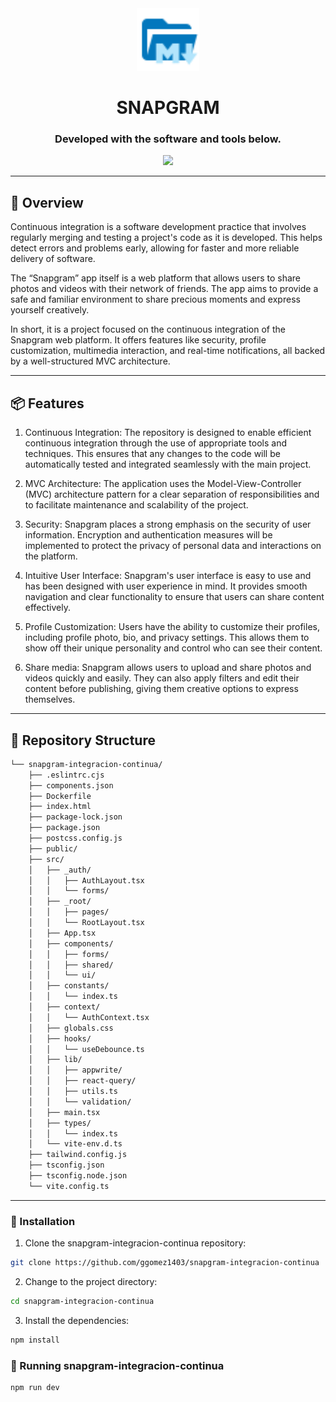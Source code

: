 <!---->

<div align="center">
<img src="https://raw.githubusercontent.com/PKief/vscode-material-icon-theme/ec559a9f6bfd399b82bb44393651661b08aaf7ba/icons/folder-markdown-open.svg" width="100" />
<br>
    <h1>SNAPGRAM</h1>
    <h3>Developed with the software and tools below.</h3>
</div>

<p align="center">
  <a href="https://skillicons.dev">
    <img src=https://skillicons.dev/icons?i=html,css,ts,react,tailwind,vite,docker,jenkins,sentry,githubactions,vercel,appwrite />
  </a>
</p>

---

## 📍 Overview

Continuous integration is a software development practice that involves
regularly merging and testing a project's code as it is developed. This helps
detect errors and problems early, allowing for faster and more reliable delivery
of software.

The “Snapgram” app itself is a web platform that allows users to share photos
and videos with their network of friends. The app aims to provide a safe and
familiar environment to share precious moments and express yourself creatively.

In short, it is a project focused on the continuous integration of the Snapgram
web platform. It offers features like security, profile customization,
multimedia interaction, and real-time notifications, all backed by a
well-structured MVC architecture.

---

## 📦 Features

1. Continuous Integration: The repository is designed to enable efficient
   continuous integration through the use of appropriate tools and techniques.
   This ensures that any changes to the code will be automatically tested and
   integrated seamlessly with the main project.

2. MVC Architecture: The application uses the Model-View-Controller (MVC)
   architecture pattern for a clear separation of responsibilities and to
   facilitate maintenance and scalability of the project.

3. Security: Snapgram places a strong emphasis on the security of user
   information. Encryption and authentication measures will be implemented to
   protect the privacy of personal data and interactions on the platform.

4. Intuitive User Interface: Snapgram's user interface is easy to use and has
   been designed with user experience in mind. It provides smooth navigation and
   clear functionality to ensure that users can share content effectively.

5. Profile Customization: Users have the ability to customize their profiles,
   including profile photo, bio, and privacy settings. This allows them to show
   off their unique personality and control who can see their content.

6. Share media: Snapgram allows users to upload and share photos and videos
   quickly and easily. They can also apply filters and edit their content before
   publishing, giving them creative options to express themselves.

---

## 📂 Repository Structure

```sh
└── snapgram-integracion-continua/
    ├── .eslintrc.cjs
    ├── components.json
    ├── Dockerfile
    ├── index.html
    ├── package-lock.json
    ├── package.json
    ├── postcss.config.js
    ├── public/
    ├── src/
    │   ├── _auth/
    │   │   ├── AuthLayout.tsx
    │   │   └── forms/
    │   ├── _root/
    │   │   ├── pages/
    │   │   └── RootLayout.tsx
    │   ├── App.tsx
    │   ├── components/
    │   │   ├── forms/
    │   │   ├── shared/
    │   │   └── ui/
    │   ├── constants/
    │   │   └── index.ts
    │   ├── context/
    │   │   └── AuthContext.tsx
    │   ├── globals.css
    │   ├── hooks/
    │   │   └── useDebounce.ts
    │   ├── lib/
    │   │   ├── appwrite/
    │   │   ├── react-query/
    │   │   ├── utils.ts
    │   │   └── validation/
    │   ├── main.tsx
    │   ├── types/
    │   │   └── index.ts
    │   └── vite-env.d.ts
    ├── tailwind.config.js
    ├── tsconfig.json
    ├── tsconfig.node.json
    └── vite.config.ts

```

---

### 🔧 Installation

1. Clone the snapgram-integracion-continua repository:

```sh
git clone https://github.com/ggomez1403/snapgram-integracion-continua
```

2. Change to the project directory:

```sh
cd snapgram-integracion-continua
```

3. Install the dependencies:

```sh
npm install
```

### 🤖 Running snapgram-integracion-continua

```sh
npm run dev
```
